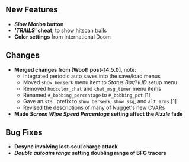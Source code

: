 ## New Features

- **_Slow Motion_ button**
- **_'TRAILS'_ cheat**, to show hitscan trails
- **Color settings** from International Doom

## Changes

- **Merged changes from [Woof! post-14.5.0]**, note:
  - Integrated periodic auto saves into the save/load menus
  - Moved `show_berserk` menu item to _Status Bar/HUD_ setup menu
  - Removed `hudcolor_chat` and `chat_msg_timer` menu items
  - Renamed `#_bobbing_percentage` to `#_bobbing_pct` [1]
  - Gave an `sts_` prefix to `show_berserk`, `show_ssg`, and `alt_arms` [1]
  - Revised the descriptions of many of Nugget's new CVARs
- **Made _Screen Wipe Speed Percentage_ setting affect the _Fizzle_ fade**

## Bug Fixes

- **Desync involving lost-soul charge attack**
- **_Double autoaim range_ setting doubling range of BFG tracers**
